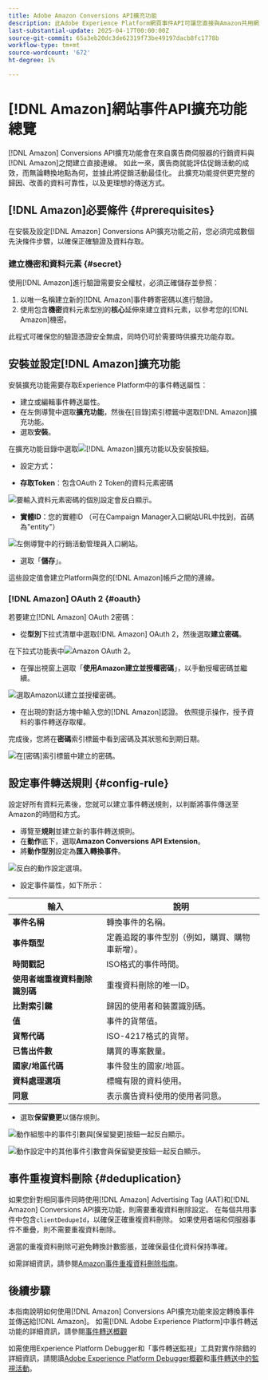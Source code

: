 ```yaml
---
title: Adobe Amazon Conversions API擴充功能
description: 此Adobe Experience Platform網頁事件API可讓您直接與Amazon共用網站互動。
last-substantial-update: 2025-04-17T00:00:00Z
source-git-commit: 65a3eb20dc3de62319f73be49197dacb8fc1778b
workflow-type: tm+mt
source-wordcount: '672'
ht-degree: 1%

---
```


# [!DNL Amazon]網站事件API擴充功能總覽

[!DNL Amazon] Conversions API擴充功能會在來自廣告商伺服器的行銷資料與[!DNL Amazon]之間建立直接連線。 如此一來，廣告商就能評估促銷活動的成效，而無論轉換地點為何，並據此將促銷活動最佳化。 此擴充功能提供更完整的歸因、改善的資料可靠性，以及更理想的傳送方式。

## [!DNL Amazon]必要條件 {#prerequisites}

在安裝及設定[!DNL Amazon] Conversions API擴充功能之前，您必須完成數個先決條件步驟，以確保正確驗證及資料存取。

### 建立機密和資料元素 {#secret}

使用[!DNL Amazon]進行驗證需要安全權杖，必須正確儲存並參照：

1. 以唯一名稱建立新的[!DNL Amazon]事件轉寄密碼以進行驗證。
2. 使用包含&#x200B;**機密**&#x200B;資料元素型別的&#x200B;**核心**&#x200B;延伸來建立資料元素，以參考您的[!DNL Amazon]機密。

此程式可確保您的驗證憑證安全無虞，同時仍可於需要時供擴充功能存取。

## 安裝並設定[!DNL Amazon]擴充功能

安裝擴充功能需要存取Experience Platform中的事件轉送屬性：

- 建立或編輯事件轉送屬性。
- 在左側導覽中選取&#x200B;**擴充功能**，然後在[目錄]索引標籤中選取[!DNL Amazon]擴充功能。
- 選取&#x200B;**安裝**。

在擴充功能目錄中選取![[!DNL Amazon]擴充功能以及安裝按鈕。](../../../images/extensions/server/amazon/amazon-extension.png)

- 設定方式：

- **存取Token**：包含OAuth 2 Token的資料元素密碼

![要輸入資料元素密碼的個別設定會反白顯示。](../../../images/extensions/server/amazon/2.png)

- **實體ID**：您的實體ID （可在Campaign Manager入口網站URL中找到，首碼為&quot;entity&quot;）

![左側導覽中的行銷活動管理員入口網站。](../../../images/extensions/server/amazon/3.png)

- 選取「**儲存**」。

這些設定值會建立Platform與您的[!DNL Amazon]帳戶之間的連線。

### [!DNL Amazon] OAuth 2 {#oauth}

若要建立[!DNL Amazon] OAuth 2密碼：

- 從&#x200B;**型別**&#x200B;下拉式清單中選取[!DNL Amazon] OAuth 2，然後選取&#x200B;**建立密碼**。

在下拉式功能表中![Amazon OAuth 2。](../../../images/extensions/server/amazon/Oauth.png)

- 在彈出視窗上選取「**使用Amazon建立並授權密碼**」，以手動授權密碼並繼續。

![選取Amazon以建立並授權密碼。](../../../images/extensions/server/amazon/Oauth.1.png)

- 在出現的對話方塊中輸入您的[!DNL Amazon]認證。 依照提示操作，授予資料的事件轉送存取權。

完成後，您將在&#x200B;**密碼**&#x200B;索引標籤中看到密碼及其狀態和到期日期。

![在[密碼]索引標籤中建立的密碼。](../../../images/extensions/server/amazon/Oauth.2.png)

## 設定事件轉送規則 {#config-rule}

設定好所有資料元素後，您就可以建立事件轉送規則，以判斷將事件傳送至Amazon的時間和方式。

- 導覽至&#x200B;**規則**&#x200B;並建立新的事件轉送規則。
- 在&#x200B;**動作**&#x200B;底下，選取&#x200B;**Amazon Conversions API Extension**。
- 將&#x200B;**動作型別**&#x200B;設定為&#x200B;**匯入轉換事件**。

![反白的動作設定選項。](../../../images/extensions/server/amazon/4.png)

- 設定事件屬性，如下所示：

| 輸入 | 說明 |
| --- | --- |
| **事件名稱** | 轉換事件的名稱。 |
| **事件類型** | 定義追蹤的事件型別（例如，購買、購物車新增）。 |
| **時間戳記** | ISO格式的事件時間。 |
| **使用者端重複資料刪除識別碼** | 重複資料刪除的唯一ID。 |
| **比對索引鍵** | 歸因的使用者和裝置識別碼。 |
| **值** | 事件的貨幣值。 |
| **貨幣代碼** | ISO-4217格式的貨幣。 |
| **已售出件數** | 購買的專案數量。 |
| **國家/地區代碼** | 事件發生的國家/地區。 |
| **資料處理選項** | 標幟有限的資料使用。 |
| **同意** | 表示廣告資料使用的使用者同意。 |

- 選取&#x200B;**保留變更**&#x200B;以儲存規則。

![動作組態中的事件引數與[保留變更]按鈕一起反白顯示。](../../../images/extensions/server/amazon/5.png)

![動作設定中的其他事件引數會與保留變更按鈕一起反白顯示。](../../../images/extensions/server/amazon/6.png)

## 事件重複資料刪除 {#deduplication}

如果您針對相同事件同時使用[!DNL Amazon] Advertising Tag (AAT)和[!DNL Amazon] Conversions API擴充功能，則需要重複資料刪除設定。 在每個共用事件中包含`clientDedupeId`，以確保正確重複資料刪除。
如果使用者端和伺服器事件不重疊，則不需要重複資料刪除。

適當的重複資料刪除可避免轉換計數膨脹，並確保最佳化資料保持準確。

如需詳細資訊，請參閱[Amazon事件重複資料刪除指南](https://advertising.amazon.com/)。

## 後續步驟

本指南說明如何使用[!DNL Amazon] Conversions API擴充功能來設定轉換事件並傳送給[!DNL Amazon]。 如需[!DNL Adobe Experience Platform]中事件轉送功能的詳細資訊，請參閱[事件轉送概觀](../../../ui/event-forwarding/overview.md)

如需使用Experience Platform Debugger和「事件轉送監視」工具對實作除錯的詳細資訊，請閱讀[Adobe Experience Platform Debugger概觀](https://experienceleague.adobe.com/en/docs/experience-platform/debugger/home)和[事件轉送中的監視活動](https://experienceleague.adobe.com/en/docs/experience-platform/tags/event-forwarding/monitoring)。